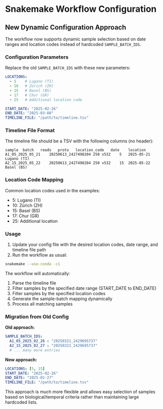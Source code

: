# Snakemake Workflow Configuration

## New Dynamic Configuration Approach

The workflow now supports dynamic sample selection based on date ranges and location codes instead of hardcoded `SAMPLE_BATCH_IDS`.

### Configuration Parameters

Replace the old `SAMPLE_BATCH_IDS` with these new parameters:

```yaml
LOCATIONS:
  - 5    # Lugano (TI)
  - 10   # Zürich (ZH)
  - 15   # Basel (BS)
  - 17   # Chur (GR)
  - 25   # Additional location code

START_DATE: "2025-02-26"
END_DATE: "2025-03-08"
TIMELINE_FILE: "/path/to/timeline.tsv"
```

### Timeline File Format

The timeline file should be a TSV with the following columns (no header):

```
sample	batch	reads	proto	location_code	date	location
A1_05_2025_05_21	20250613_2427498204	250	v532	5	2025-05-21	Lugano (TI)
A2_15_2025_05_22	20250613_2427498204	250	v532	15	2025-05-22	Basel (BS)
```

### Location Code Mapping

Common location codes used in the examples:
- 5: Lugano (TI)
- 10: Zürich (ZH)
- 15: Basel (BS)
- 17: Chur (GR)
- 25: Additional location

### Usage

1. Update your config file with the desired location codes, date range, and timeline file path
2. Run the workflow as usual:

```bash
snakemake --use-conda -c1
```

The workflow will automatically:
1. Parse the timeline file
2. Filter samples by the specified date range (START_DATE to END_DATE)
3. Filter samples by the specified location codes
4. Generate the sample-batch mapping dynamically
5. Process all matching samples

### Migration from Old Config

**Old approach:**
```yaml
SAMPLE_BATCH_IDS:
  A1_05_2025_02_26 : "20250321_2429695737"
  A2_15_2025_02_27 : "20250321_2429695737"
  # ... many more entries
```

**New approach:**
```yaml
LOCATIONS: [5, 15]
START_DATE: "2025-02-26"
END_DATE: "2025-02-27"
TIMELINE_FILE: "/path/to/timeline.tsv"
```

This approach is much more flexible and allows easy selection of samples based on biological/temporal criteria rather than maintaining large hardcoded lists.
